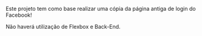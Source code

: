 Este projeto tem como base realizar uma cópia da página antiga de login do Facebook!

Não haverá utilização de Flexbox e Back-End.